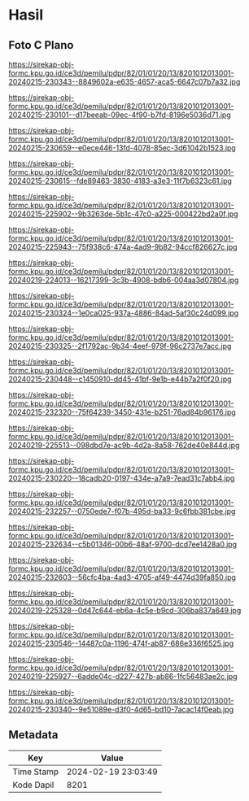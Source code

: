 # Hasil

## Foto C Plano

https://sirekap-obj-formc.kpu.go.id/ce3d/pemilu/pdpr/82/01/01/20/13/8201012013001-20240215-230343--8849602a-e635-4657-aca5-6647c07b7a32.jpg

https://sirekap-obj-formc.kpu.go.id/ce3d/pemilu/pdpr/82/01/01/20/13/8201012013001-20240215-230101--d17beeab-09ec-4f90-b7fd-8196e5036d71.jpg

https://sirekap-obj-formc.kpu.go.id/ce3d/pemilu/pdpr/82/01/01/20/13/8201012013001-20240215-230659--e0ece446-13fd-4078-85ec-3d61042b1523.jpg

https://sirekap-obj-formc.kpu.go.id/ce3d/pemilu/pdpr/82/01/01/20/13/8201012013001-20240215-230615--fde89463-3830-4183-a3e3-11f7b6323c61.jpg

https://sirekap-obj-formc.kpu.go.id/ce3d/pemilu/pdpr/82/01/01/20/13/8201012013001-20240215-225902--9b3263de-5b1c-47c0-a225-000422bd2a0f.jpg

https://sirekap-obj-formc.kpu.go.id/ce3d/pemilu/pdpr/82/01/01/20/13/8201012013001-20240215-225943--75f938c6-474a-4ad9-9b82-94ccf826627c.jpg

https://sirekap-obj-formc.kpu.go.id/ce3d/pemilu/pdpr/82/01/01/20/13/8201012013001-20240219-224013--16217399-3c3b-4908-bdb6-004aa3d07804.jpg

https://sirekap-obj-formc.kpu.go.id/ce3d/pemilu/pdpr/82/01/01/20/13/8201012013001-20240215-230324--1e0ca025-937a-4886-84ad-5af30c24d099.jpg

https://sirekap-obj-formc.kpu.go.id/ce3d/pemilu/pdpr/82/01/01/20/13/8201012013001-20240215-230325--2f1792ac-9b34-4eef-979f-96c2737e7acc.jpg

https://sirekap-obj-formc.kpu.go.id/ce3d/pemilu/pdpr/82/01/01/20/13/8201012013001-20240215-230448--c1450910-dd45-41bf-9e1b-e44b7a2f0f20.jpg

https://sirekap-obj-formc.kpu.go.id/ce3d/pemilu/pdpr/82/01/01/20/13/8201012013001-20240215-232320--75f64239-3450-431e-b251-76ad84b96176.jpg

https://sirekap-obj-formc.kpu.go.id/ce3d/pemilu/pdpr/82/01/01/20/13/8201012013001-20240219-225513--098dbd7e-ac9b-4d2a-8a58-762de40e844d.jpg

https://sirekap-obj-formc.kpu.go.id/ce3d/pemilu/pdpr/82/01/01/20/13/8201012013001-20240215-230220--18cadb20-0197-434e-a7a9-7ead31c7abb4.jpg

https://sirekap-obj-formc.kpu.go.id/ce3d/pemilu/pdpr/82/01/01/20/13/8201012013001-20240215-232257--0750ede7-f07b-495d-ba33-9c6fbb381cbe.jpg

https://sirekap-obj-formc.kpu.go.id/ce3d/pemilu/pdpr/82/01/01/20/13/8201012013001-20240215-232634--c5b01346-00b6-48af-9700-dcd7ee1428a0.jpg

https://sirekap-obj-formc.kpu.go.id/ce3d/pemilu/pdpr/82/01/01/20/13/8201012013001-20240215-232603--56cfc4ba-4ad3-4705-af49-4474d39fa850.jpg

https://sirekap-obj-formc.kpu.go.id/ce3d/pemilu/pdpr/82/01/01/20/13/8201012013001-20240219-225328--0d47c644-eb6a-4c5e-b9cd-306ba837a649.jpg

https://sirekap-obj-formc.kpu.go.id/ce3d/pemilu/pdpr/82/01/01/20/13/8201012013001-20240215-230546--14487c0a-1196-474f-ab87-686e336f6525.jpg

https://sirekap-obj-formc.kpu.go.id/ce3d/pemilu/pdpr/82/01/01/20/13/8201012013001-20240219-225927--6adde04c-d227-427b-ab86-1fc56483ae2c.jpg

https://sirekap-obj-formc.kpu.go.id/ce3d/pemilu/pdpr/82/01/01/20/13/8201012013001-20240215-230340--9e51089e-d3f0-4d65-bd10-7acac14f0eab.jpg


## Metadata

| Key        | Value               |
| ---------- | ------------------- |
| Time Stamp | 2024-02-19 23:03:49 |
| Kode Dapil | 8201                |



